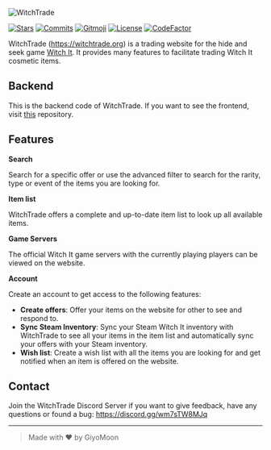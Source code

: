 ![WitchTrade](https://i.imgur.com/Wg8PVxR.png)

[![Stars](https://img.shields.io/github/stars/WitchTrade/backend.svg?color=C59DFF)](https://github.com/WitchTrade/backend/stargazers)
[![Commits](https://img.shields.io/github/commit-activity/m/WitchTrade/backend?color=C59DFF)](https://github.com/WitchTrade/backend/commits)
[![Gitmoji](https://img.shields.io/badge/gitmoji-%20😜%20😍-FFDD67.svg?color=C59DFF)](https://gitmoji.dev)
[![License](https://img.shields.io/github/license/WitchTrade/backend.svg?color=C59DFF)](https://github.com/WitchTrade/backend/blob/main/COPYING)
[![CodeFactor](https://www.codefactor.io/repository/github/WitchTrade/backend/badge)](https://www.codefactor.io/repository/github/WitchTrade/backend)

WitchTrade (https://witchtrade.org) is a trading website for the hide and seek game [Witch It](https://store.steampowered.com/app/559650/Witch_It/). It provides many features to facilitate trading Witch It cosmetic items.

## Backend

This is the backend code of WitchTrade. If you want to see the frontend, visit [this](https://github.com/WitchTrade/frontend) repository.

## Features
**Search**

Search for a specific offer or use the advanced filter to search for the rarity, type or event of the items you are looking for.

**Item list**

WitchTrade offers a complete and up-to-date item list to look up all available items.

**Game Servers**

The official Witch It game servers with the currently playing players can be viewed on the website.

**Account**

Create an account to get access to the following features:

- **Create offers**: Offer your items on the website for other to see and respond to.
- **Sync Steam Inventory**: Sync your Steam Witch It inventory with WitchTrade to see all your items in the item list and automatically sync your offers with your Steam inventory.
- **Wish list**: Create a wish list with all the items you are looking for and get notified when an item is offered on the website.

## Contact
Join the WitchTrade Discord Server if you want to give feedback, have any questions or found a bug: https://discord.gg/wm7sTW8MJq
___
> Made with ❤️ by GiyoMoon